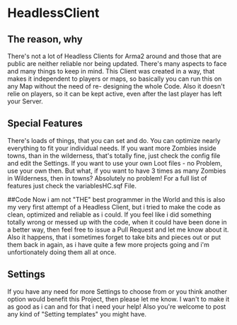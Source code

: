 # HeadlessClient

## The reason, why
There's not a lot of Headless Clients for Arma2 around and those that are public are neither reliable nor being updated. There's many aspects to face and many things to keep in mind. This Client was created in a way, that makes it independent to players or maps, so basically you can run this on any Map without the need of re- designing the whole Code. Also it doesn't relie on players, so it can be kept active, even after the last player has left your Server.


## Special Features
There's loads of things, that you can set and do. You can optimize nearly everything to fit your individual needs. If you want more Zombies inside towns, than in the wilderness, that's totally fine, just check the config file and edit the Settings. If you want to use your own Loot files - no Problem, use your own then. But what, if you want to have 3 times as many Zombies in Wilderness, then in towns? Absolutely no problem! For a full list of features just check the variablesHC.sqf File.


##Code
Now i am not "THE" best programmer in the World and this is also my very first attempt of a Headless Client, but i tried to make the code as clean, optimized and reliable as i could. If you feel like i did something totally wrong or messed up with the code, when it could have been done in a better way, then feel free to issue a Pull Request and let me know about it. Also it happens, that i sometimes forget to take bits and pieces out or put them back in again, as i have quite a few more projects going and i'm unfortionately doing them all at once.


## Settings
If you have any need for more Settings to choose from or you think another option would benefit this Project, then please let me know. I wan't to make it as good as i can and for that i need your help! Also you're welcome to post any kind of "Setting templates" you might have.
